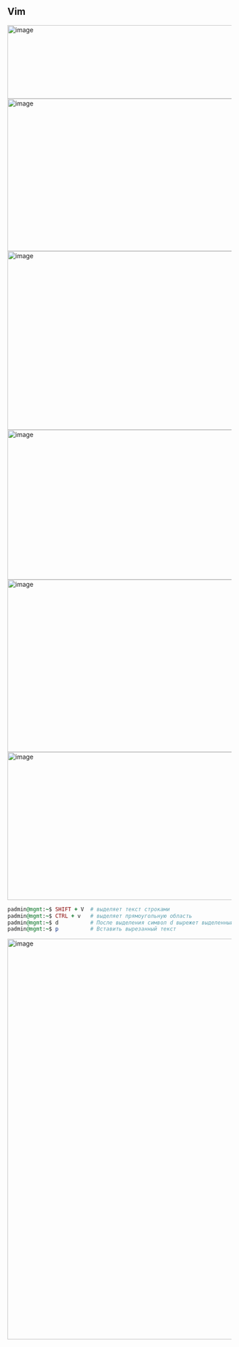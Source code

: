## Vim

<img width="962" height="165" alt="image" src="https://github.com/user-attachments/assets/b86161f9-ed85-48f3-be34-8258ee1e92bb" />

<img width="963" height="342" alt="image" src="https://github.com/user-attachments/assets/af26c74b-fb64-4b98-9684-efa3e3c31191" />

<img width="979" height="401" alt="image" src="https://github.com/user-attachments/assets/7672cd7b-0cad-4358-8882-638148b16d16" />

<img width="956" height="336" alt="image" src="https://github.com/user-attachments/assets/10c0e615-0ec4-4e66-9b07-33a9f460608a" />

<img width="965" height="387" alt="image" src="https://github.com/user-attachments/assets/e130c073-e416-4963-ba20-6235d5df6d92" />
<img width="961" height="332" alt="image" src="https://github.com/user-attachments/assets/81499fbd-aab5-4cce-ae58-ec812dcf16e2" />

```ruby
padmin@mgmt:~$ SHIFT + V  # выделяет текст строками
padmin@mgmt:~$ CTRL + v   # выделяет прямоугольную область
padmin@mgmt:~$ d          # После выделения символ d вырежет выделенный текст
padmin@mgmt:~$ p          # Вставить вырезанный текст
```


<img width="965" height="899" alt="image" src="https://github.com/user-attachments/assets/637115f4-cecf-4a08-91cd-9dde6ec42d69" />
